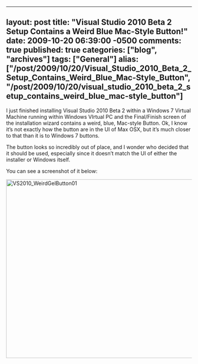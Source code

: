  ---
  layout: post
  title: "Visual Studio 2010 Beta 2 Setup Contains a Weird Blue Mac-Style Button!"
  date: 2009-10-20 06:39:00 -0500
  comments: true
  published: true
  categories: ["blog", "archives"]
  tags: ["General"]
  alias: ["/post/2009/10/20/Visual_Studio_2010_Beta_2_Setup_Contains_Weird_Blue_Mac-Style_Button", "/post/2009/10/20/visual_studio_2010_beta_2_setup_contains_weird_blue_mac-style_button"]
  ---
<!-- more -->
<p>I just finished installing Visual Studio 2010 Beta 2 within a Windows 7 Virtual Machine running within Windows VIrtual PC and the Final/Finish screen of the installation wizard contains a weird, blue, Mac-style Button. Ok, I know it&rsquo;s not exactly how the button are in the UI of Max OSX, but it&rsquo;s much closer to that than it is to Windows 7 buttons.</p>
<p>The button looks so incredibly out of place, and I wonder who decided that it should be used, especially since it doesn&rsquo;t match the UI of either the installer or Windows itself.</p>
<p>You can see a screenshot of it below:</p>
<p><a href="http://pietschsoft.com/image.axd?picture=VS2010_WeirdGelButton01.png"><img style="border-right-width: 0px; display: inline; border-top-width: 0px; border-bottom-width: 0px; border-left-width: 0px" title="VS2010_WeirdGelButton01" src="http://pietschsoft.com/image.axd?picture=VS2010_WeirdGelButton01_thumb.png" border="0" alt="VS2010_WeirdGelButton01" width="631" height="484" /></a></p>
